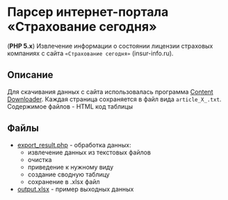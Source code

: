 # Парсер интернет-портала «Страхование сегодня»

(__PHP 5.x__) Извлечение информации о состоянии лицензии страховых компаниях с сайта `«Страхование сегодня»` (insur-info.ru).

## Описание
Для скачивания данных с сайта использовалась программа [Content Downloader](http://sbfactory.ru). Каждая страница сохраняется в файл вида `article_X_.txt`.
Содержимое файлов - HTML код таблицы

## Файлы
- [export_result.php](export_result.php) - обработка данных:
	- извлечение данных из текстовых файлов
	- очистка
	- приведение к нужному виду
	- создание сводную таблицу
	- сохранение в .xlsx файл
- [output.xlsx](output.xlsx) - пример выходных данных